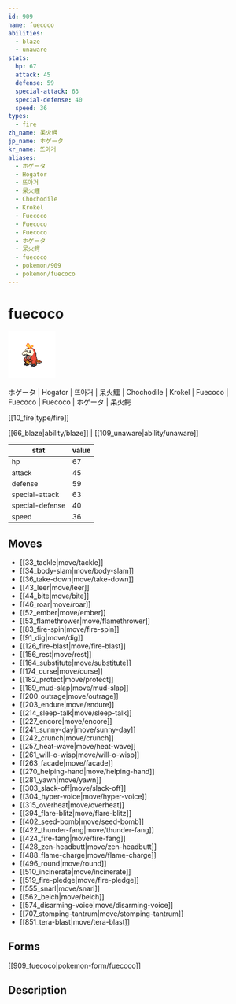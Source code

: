 ```yaml
---
id: 909
name: fuecoco
abilities:
  - blaze
  - unaware
stats:
  hp: 67
  attack: 45
  defense: 59
  special-attack: 63
  special-defense: 40
  speed: 36
types:
  - fire
zh_name: 呆火鳄
jp_name: ホゲータ
kr_name: 뜨아거
aliases:
  - ホゲータ
  - Hogator
  - 뜨아거
  - 呆火鱷
  - Chochodile
  - Krokel
  - Fuecoco
  - Fuecoco
  - Fuecoco
  - ホゲータ
  - 呆火鳄
  - fuecoco
  - pokemon/909
  - pokemon/fuecoco
---
```

# fuecoco

![](https://raw.githubusercontent.com/PokeAPI/sprites/master/sprites/pokemon/909.png)

ホゲータ | Hogator | 뜨아거 | 呆火鱷 | Chochodile | Krokel | Fuecoco | Fuecoco | Fuecoco | ホゲータ | 呆火鳄

[[10_fire|type/fire]]

[[66_blaze|ability/blaze]] | [[109_unaware|ability/unaware]]

|stat|value|
|---|---|
|hp|67|
|attack|45|
|defense|59|
|special-attack|63|
|special-defense|40|
|speed|36|


## Moves

- [[33_tackle|move/tackle]]
- [[34_body-slam|move/body-slam]]
- [[36_take-down|move/take-down]]
- [[43_leer|move/leer]]
- [[44_bite|move/bite]]
- [[46_roar|move/roar]]
- [[52_ember|move/ember]]
- [[53_flamethrower|move/flamethrower]]
- [[83_fire-spin|move/fire-spin]]
- [[91_dig|move/dig]]
- [[126_fire-blast|move/fire-blast]]
- [[156_rest|move/rest]]
- [[164_substitute|move/substitute]]
- [[174_curse|move/curse]]
- [[182_protect|move/protect]]
- [[189_mud-slap|move/mud-slap]]
- [[200_outrage|move/outrage]]
- [[203_endure|move/endure]]
- [[214_sleep-talk|move/sleep-talk]]
- [[227_encore|move/encore]]
- [[241_sunny-day|move/sunny-day]]
- [[242_crunch|move/crunch]]
- [[257_heat-wave|move/heat-wave]]
- [[261_will-o-wisp|move/will-o-wisp]]
- [[263_facade|move/facade]]
- [[270_helping-hand|move/helping-hand]]
- [[281_yawn|move/yawn]]
- [[303_slack-off|move/slack-off]]
- [[304_hyper-voice|move/hyper-voice]]
- [[315_overheat|move/overheat]]
- [[394_flare-blitz|move/flare-blitz]]
- [[402_seed-bomb|move/seed-bomb]]
- [[422_thunder-fang|move/thunder-fang]]
- [[424_fire-fang|move/fire-fang]]
- [[428_zen-headbutt|move/zen-headbutt]]
- [[488_flame-charge|move/flame-charge]]
- [[496_round|move/round]]
- [[510_incinerate|move/incinerate]]
- [[519_fire-pledge|move/fire-pledge]]
- [[555_snarl|move/snarl]]
- [[562_belch|move/belch]]
- [[574_disarming-voice|move/disarming-voice]]
- [[707_stomping-tantrum|move/stomping-tantrum]]
- [[851_tera-blast|move/tera-blast]]

## Forms



[[909_fuecoco|pokemon-form/fuecoco]]

## Description



